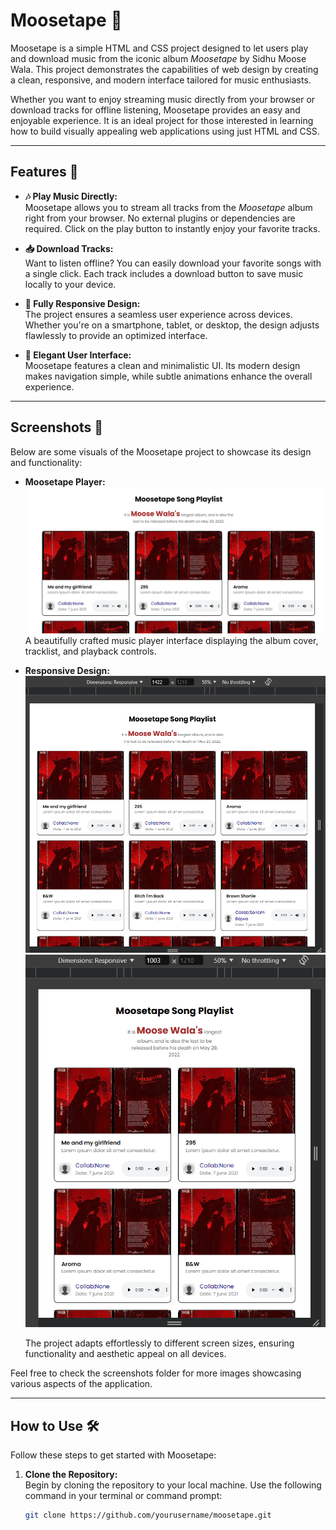 # Moosetape 🎵

Moosetape is a simple HTML and CSS project designed to let users play and download music from the iconic album *Moosetape* by Sidhu Moose Wala. This project demonstrates the capabilities of web design by creating a clean, responsive, and modern interface tailored for music enthusiasts.

Whether you want to enjoy streaming music directly from your browser or download tracks for offline listening, Moosetape provides an easy and enjoyable experience. It is an ideal project for those interested in learning how to build visually appealing web applications using just HTML and CSS.

---

## Features 🚀

- **🎶 Play Music Directly:**  
  Moosetape allows you to stream all tracks from the *Moosetape* album right from your browser. No external plugins or dependencies are required. Click on the play button to instantly enjoy your favorite tracks.

- **📥 Download Tracks:**  
  Want to listen offline? You can easily download your favorite songs with a single click. Each track includes a download button to save music locally to your device.

- **📱 Fully Responsive Design:**  
  The project ensures a seamless user experience across devices. Whether you're on a smartphone, tablet, or desktop, the design adjusts flawlessly to provide an optimized interface.

- **🎨 Elegant User Interface:**  
  Moosetape features a clean and minimalistic UI. Its modern design makes navigation simple, while subtle animations enhance the overall experience.

---

## Screenshots 📸

Below are some visuals of the Moosetape project to showcase its design and functionality:

- **Moosetape Player:**  
  ![Moosetape Player](https://github.com/HarshJajaniya/moosetape/blob/main/Screenshot%202025-01-10%20202130.png)  
  A beautifully crafted music player interface displaying the album cover, tracklist, and playback controls.

- **Responsive Design:**  
  ![Responsive Design](https://github.com/HarshJajaniya/moosetape/blob/main/Screenshot%202025-01-10%20202653.png)
     ![Responsive Design](https://github.com/HarshJajaniya/moosetape/blob/main/Screenshot%202025-01-10%20202709.png)

  The project adapts effortlessly to different screen sizes, ensuring functionality and aesthetic appeal on all devices.

Feel free to check the screenshots folder for more images showcasing various aspects of the application.

---

## How to Use 🛠️

Follow these steps to get started with Moosetape:

1. **Clone the Repository:**  
   Begin by cloning the repository to your local machine. Use the following command in your terminal or command prompt:
   ```bash
   git clone https://github.com/yourusername/moosetape.git
